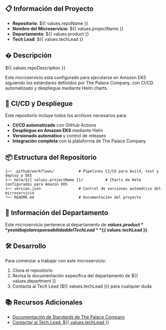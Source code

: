 ## 📋 Información del Proyecto

- **Repositorio**: ${{ values.repoName }}
- **Nombre del Microservicio**: ${{ values.projectName }}
- **Departamento**: ${{ values.product }}
- **Tech Lead**: ${{ values.techLead }}

## � Descripción

${{ values.repoDescription }}

Este microservicio está configurado para ejecutarse en Amazon EKS siguiendo los estándares definidos por The Palace Company, con CI/CD automatizado y despliegue mediante Helm charts.

## 🚀 CI/CD y Despliegue

Este repositorio incluye todos los archivos necesarios para:

- **CI/CD automatizado** con GitHub Actions
- **Despliegue en Amazon EKS** mediante Helm
- **Versionado automático** y control de releases
- **Integración completa** con la plataforma de The Palace Company

## 📦 Estructura del Repositorio

```
├── .github/workflows/           # Pipelines CI/CD para build, test y deploy a EKS
├── helm/${{ values.projectName }}/          # Charts de Helm configurados para Amazon EKS
├── version.json                 # Control de versiones automático del microservicio
└── README.md                    # Documentación del proyecto
```

## 🏢 Información del Departamento

Este microservicio pertenece al departamento de **${{ values.product }}** y está bajo la responsabilidad del Tech Lead **${{ values.techLead }}**.

## 🛠️ Desarrollo

Para comenzar a trabajar con este microservicio:

1. Clona el repositorio
2. Revisa la documentación específica del departamento de ${{ values.department }}
3. Contacta al Tech Lead (${{ values.techLead }}) para cualquier duda

## 📚 Recursos Adicionales

- [Documentación de Standards de The Palace Company](https://backstage.thepalace.company)
- [Contactar al Tech Lead: ${{ values.techLead }}](#)
